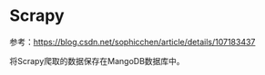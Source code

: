 # Scrapy

参考：https://blog.csdn.net/sophicchen/article/details/107183437

将Scrapy爬取的数据保存在MangoDB数据库中。